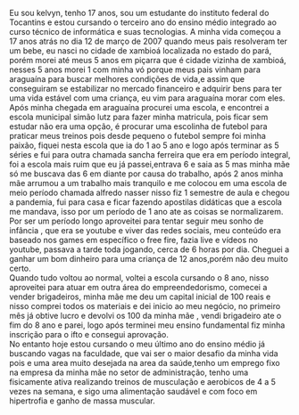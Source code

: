   Eu sou kelvyn, tenho 17 anos, sou um estudante do instituto federal do Tocantins e estou cursando o terceiro ano do ensino médio integrado ao curso técnico de informática e suas tecnologias. A minha vida começou a 17 anos atrás no dia 12 de março de 2007 quando meus pais resolveram ter um bebe, eu nasci no cidade de xambioá localizada no estado do pará, porém morei até meus 5 anos em piçarra que é cidade vizinha de xambioá, nesses 5 anos morei 1 com minha vó porque meus pais vinham para araguaína para buscar melhores condições de vida,e assim que conseguiram se estabilizar no mercado financeiro e adquirir bens para ter uma vida estável com uma criança, eu vim para araguaína morar com eles.
     Após minha chegada em araguaína procurei uma escola, e encontrei a escola municipal simão lutz para fazer minha matricula, pois ficar sem estudar não era uma opção, é procurar uma escolinha de futebol para praticar meus treinos pois desde pequeno o futebol sempre foi minha paixão, fiquei nesta escola que ia do 1 ao 5 ano e logo após terminar as 5 séries e fui para outra chamada sancha ferreira que era em período integral, foi a escola mais ruim que eu já passei,entrava 6 e saia as 5 mas minha mãe só me buscava das 6 em diante por causa do trabalho, após 2 anos minha mãe arrumou a um trabalho mais tranquilo e me colocou em uma escola de meio período chamada alfredo nasser nisso fiz 1 semestre de aula e chegou a pandemia, fui para casa e ficar fazendo apostilas didáticas que a escola me mandava, isso por um período de 1 ano ate as coisas se normalizarem. Por ser um período longo aproveitei para tentar seguir meu sonho de infância , que era se youtube e viver das redes sociais, meu conteúdo era baseado nos games em específico o free fire, fazia live e vídeos no youtube, passava a tarde toda jogando, cerca de 6 horas por dia. Cheguei a ganhar um bom dinheiro para uma criança de 12 anos,porém não deu muito certo.  
     Quando tudo voltou ao normal, voltei a escola cursando o 8 ano, nisso aproveitei para atuar em outra área do empreendedorismo, comecei a vender brigadeiros, minha mãe me deu um capital inicial de 100 reais e nisso comprei todos os materiais e dei inicio ao meu negócio, no primeiro mês já obtive lucro e devolvi os 100 da minha mãe , vendi brigadeiro ate o fim do 8 ano e parei, logo após terminei meu ensino fundamental fiz minha inscrição para o ifto e consegui aprovação.  
     No entanto hoje estou cursando o meu último ano do ensino médio já buscando vagas na faculdade, que vai ser o maior desafio da minha vida pois e uma area muito desejada na area da saúde,tenho um emprego fixo na empresa da minha mãe no setor de administração, tenho uma fisicamente ativa realizando treinos de musculação e aerobicos de 4 a 5 vezes na semana, e sigo uma alimentação saudável e com foco em hipertrofia e ganho de massa muscular.  
